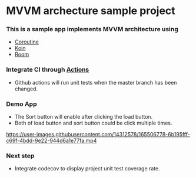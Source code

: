 # MVVM archecture sample project

### This is a sample app implements MVVM architecture using 

- [Coroutine](https://github.com/Kotlin/kotlinx.coroutines)
- [Koin](https://github.com/InsertKoinIO/koin)
- [Room](https://developer.android.com/training/data-storage/room)

### Integrate CI through [Actions](https://github.com/AlanChienYL/ArchDemo/actions)
- Github actions will run unit tests when the master branch has been changed.

### Demo App
- The Sort button will enable after clicking the load button.
- Both of load button and sort button could be click multiple times.

https://user-images.githubusercontent.com/14312578/165506778-6b195fff-c69f-4bdd-9e22-944d6a1e77fa.mp4

### Next step
- Integrate codecov to display project unit test coverage rate.
  
